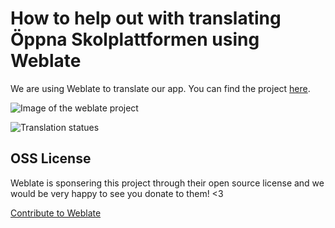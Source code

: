 # How to help out with translating Öppna Skolplattformen using Weblate

We are using Weblate to translate our app. You can find the project [here](https://hosted.weblate.org/projects/skolplattformen/app-translation/).

![Image of the weblate project](https://hosted.weblate.org/widgets/skolplattformen/-/app-translation/open-graph.png)

![Translation statues](https://hosted.weblate.org/widgets/skolplattformen/-/app-translation/multi-auto.svg)

## OSS License

Weblate is sponsering this project through their open source license and we would be very happy to see you donate to them! <3

[Contribute to Weblate](https://weblate.org/sv/contribute/)
